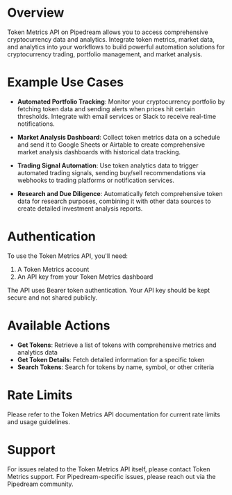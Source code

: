 # Overview

Token Metrics API on Pipedream allows you to access comprehensive cryptocurrency data and analytics. Integrate token metrics, market data, and analytics into your workflows to build powerful automation solutions for cryptocurrency trading, portfolio management, and market analysis.

# Example Use Cases

- **Automated Portfolio Tracking**: Monitor your cryptocurrency portfolio by fetching token data and sending alerts when prices hit certain thresholds. Integrate with email services or Slack to receive real-time notifications.

- **Market Analysis Dashboard**: Collect token metrics data on a schedule and send it to Google Sheets or Airtable to create comprehensive market analysis dashboards with historical data tracking.

- **Trading Signal Automation**: Use token analytics data to trigger automated trading signals, sending buy/sell recommendations via webhooks to trading platforms or notification services.

- **Research and Due Diligence**: Automatically fetch comprehensive token data for research purposes, combining it with other data sources to create detailed investment analysis reports.

# Authentication

To use the Token Metrics API, you'll need:

1. A Token Metrics account
2. An API key from your Token Metrics dashboard

The API uses Bearer token authentication. Your API key should be kept secure and not shared publicly.

# Available Actions

- **Get Tokens**: Retrieve a list of tokens with comprehensive metrics and analytics data
- **Get Token Details**: Fetch detailed information for a specific token
- **Search Tokens**: Search for tokens by name, symbol, or other criteria

# Rate Limits

Please refer to the Token Metrics API documentation for current rate limits and usage guidelines.

# Support

For issues related to the Token Metrics API itself, please contact Token Metrics support. For Pipedream-specific issues, please reach out via the Pipedream community.